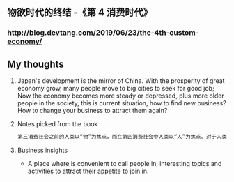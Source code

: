 
## 物欲时代的终结 -《第 4 消费时代》
### http://blog.devtang.com/2019/06/23/the-4th-custom-economy/

## My thoughts
1. Japan's development is the mirror of China. With the prosperity of great economy grow, many people move to big cities to seek for good job; Now the economy becomes more steady or depressed, plus more older people in the society, this is current situation, how to find new business?  How to change your business to attract them again?

2. Notes picked from the book
    ```bash
    第三消费社会之前的人类以“物”为焦点，而在第四消费社会中人类以“人”为焦点。对于人类来说重要的不是消费了什么，而是和什么人一起做了什么。
    ```

3. Business insights 
   
   + A place where is convenient to call people in, interesting topics and activities to attract their appetite to join in.   



